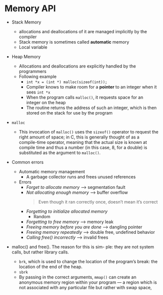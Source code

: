 # Memory API

- Stack Memory
  - allocations and deallocations of it are managed implicitly by the compiler
  - Stack memory is sometimes called **automatic** memory
  - Local variable

- Heap Memory
  - Allocations and deallocations are explicitly handled by the programmers 
  - Following example 
    - `int *x = (int *) malloc(sizeof(int));`
    - Compiler knows to make room for a **pointer** to an integer when it sees `int *x`
    - When the program calls `malloc()`, it requests space for an integer on the heap
    - The routine returns the address of such an integer, which is then stored on the stack for use by the program 
- `malloc`
  - This invocation of `malloc()` uses the `sizeof()` operator to request the right amount of space; in C, this is generally thought of as a compile-time operator, meaning that the actual size is known at compile time and thus a number (in this case, 8, for a double) is substituted as the argument to `malloc()`.
- Common errors
  - Automatic memory management
    - A garbage collector runs and frees unused references
  - Errors
    - *Forget to allocate memory* —> segmentation fault
    - *Not allocating enough memory* —> buffer overflow
        > Even though it ran correctly once, doesn’t mean it’s correct
        > 
    - *Forgetting to initialize allocated memory*
        - Random
    - *Forgetting to free memory* —> memory leak
    - *Freeing memory before you are done* —> dangling pointer
    - *Freeing memory repeatedly* —> double free, undefined behavior
    - *Calling free() incorrectly* —> invalid frees
- malloc() and free(). The reason for this is sim- ple: they are not system calls, but rather library calls. 
  - `brk`, which is used to change the location of the program’s break: the location of the end of the heap.
  - `sbrk`
  - By passing in the correct arguments, `mmap()` can create an anonymous memory region within your program — a region which is not associated with any particular file but rather with swap space,